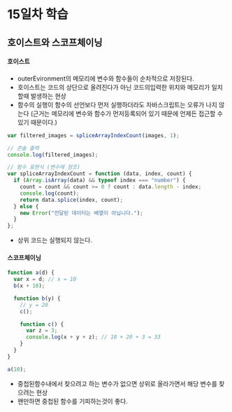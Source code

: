 # 15일차 학습

## 호이스트와 스코프체이닝

#### 호이스트

- outerEvironment의 메모리에 변수와 함수들이 순차적으로 저장된다.
- 호이스트는 코드의 상단으로 올려진다가 아닌
  코드의입력한 위치와 메모리가 일치할때 발생하는 현상
- 함수의 실행이 함수의 선언보다 먼저 실행하더라도 자바스크립트는 오류가 나지 않는다
  (근거는 메모리에 변수와 함수가 먼저등록되어 있기 때문에 언제든 접근할 수 있기 때문이다.)

```js
var filtered_images = spliceArrayIndexCount(images, 1);

// 콘솔 출력
console.log(filtered_images);

// 함수 표현식 (변수에 참조)
var spliceArrayIndexCount = function (data, index, count) {
  if (Array.isArray(data) && typeof index === "number") {
    count = count && count >= 0 ? count : data.length - index;
    console.log(count);
    return data.splice(index, count);
  } else {
    new Error("전달된 데이터는 배열이 아닙니다.");
  }
};
```

- 상위 코드는 실행되지 않는다.

#### 스코프체이닝

```js
function a(d) {
  var x = d; // x = 10
  b(x + 10);

  function b(y) {
    // y = 20
    c();

    function c() {
      var z = 3;
      console.log(x + y + z); // 10 + 20 + 3 = 33
    }
  }
}

a(10);
```

- 중첩된함수내에서 찾으려고 하는 변수가 없으면 상위로 올라가면서 해당 변수를 찾으려는 현상
- 왠만하면 중첩된 함수를 기피하는것이 좋다.
